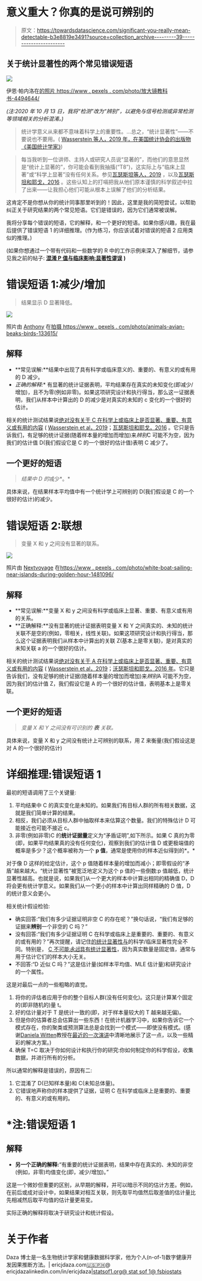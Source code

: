 # 意义重大？你真的是说可辨别的

> 原文：<https://towardsdatascience.com/significant-you-really-mean-detectable-b3e8819e3491?source=collection_archive---------39----------------------->

## 关于统计显著性的两个常见错误短语

![](img/04c29bad786a31f54e64d46cde5031d7.png)

伊恩·帕内洛在[的照片 https://www . pexels . com/photo/放大镜教科书-4494644/](https://www.pexels.com/photo/magnifying-glass-on-textbook-4494644/)

*(注:2020 年 10 月 13 日，我将“检测”改为“辨别”，以避免与信号检测或异常检测等领域相关的分析混淆。)*

> 统计学意义从来都不意味着科学上的重要性。…总之，“统计显著性”——不要说也不要用。( [Wasserstein 等人，2019 年，在美国统计协会的出版物《美国统计学家》](https://www.tandfonline.com/doi/full/10.1080/00031305.2019.1583913))

> 每当我听到一位讲师、主持人或研究人员说“显著的”，而他们的意思显然是“统计上显著的”，你可能会看到我抽搐(“T8”)，这实际上与“临床上显著”或“科学上显著”没有任何关系。参见[瓦瑟斯坦等人，2019](https://www.tandfonline.com/doi/full/10.1080/00031305.2019.1583913) ，以及[瓦瑟斯坦和耶戈，2016](https://www.tandfonline.com/doi/full/10.1080/00031305.2016.1154108) 。这些认知上的打嗝把我从他们原本谨慎的科学叙述中拉了出来——让我担心他们可能从根本上误解了他们的分析结果。

这肯定不是你想从你的统计同事那里听到的！因此，这里是我的简短尝试，以帮助纠正关于研究结果的两个常见短语。它们是错误的，因为它们通常被误解。

我将分享每个错误的短语，它的解释，和一个更好的短语。如果你感兴趣，我在最后提供了错误短语 1 的详细推理。(作为练习，你应该试着对错误的短语 2 应用类似的推理。)

(如果你想通过一个带有代码和一些数学的 R 中的工作示例来深入了解细节，请参见我之前的帖子: [**混淆 P 值与临床影响:显著性谬误**](/the-significance-fallacy-confusion-about-p-values-d7b5e530d0c?sk=87cfd2bfdebe3800776905fd916505d2) **)**

# 错误短语 1:减少/增加

> 结果显示 D 显著降低。

![](img/4846bc80ae9b1dc159abecf29661e7e1.png)

照片由 [Anthony](https://www.pexels.com/@inspiredimages) 在[拍摄 https://www . pexels . com/photo/animals-avian-beaks-birds-133615/](https://www.pexels.com/photo/animals-avian-beaks-birds-133615/)

## 解释

*   **常见误解:**结果中出现了具有科学或临床意义的、重要的、有意义的或有用的 D 减少。
*   **正确的解释*:** 有显著的统计证据表明，平均结果存在真实的未知变化(即减少/增加)，且不为零(例如非零)。如果这项研究设计和执行得当，那么这一证据表明，我们从样本中计算出的 D 的减少是对真实的未知的 c 变化的一个很好的估计。

相关的统计测试结果说[绝对没有关于 C 在科学上或临床上是否显著、重要、有意义或有用的内容](/the-significance-fallacy-confusion-about-p-values-d7b5e530d0c?source=friends_link&sk=87cfd2bfdebe3800776905fd916505d2) ( [Wasserstein et al，2019](https://www.tandfonline.com/doi/full/10.1080/00031305.2019.1583913)；[瓦瑟斯坦和耶戈，2016](https://www.tandfonline.com/doi/full/10.1080/00031305.2016.1154108) 。它只是告诉我们，有足够的统计证据(随着样本量的增加而增加)来*辨别*C 可能不为空，因为我们的估计值 D(我们假设它是 C 的一个很好的估计值)表明 C 减少了。

## 一个更好的短语

> *结果中 D 的*减少*。*

具体来说，在结果样本平均值中有一个统计学上可辨别的 D(我们假设是 C 的一个很好的估计)的减少。

# 错误短语 2:联想

> 变量 X 和 y 之间没有显著的联系。

![](img/9f46b95e0db26924ee60270cd2b1f0b6.png)

照片由 [Nextvoyage](https://www.pexels.com/@nextvoyage) 在[https://www . pexels . com/photo/white-boat-sailing-near-islands-during-golden-hour-1481096/](https://www.pexels.com/photo/white-boat-sailing-near-islands-during-golden-hour-1481096/)

## 解释

*   **常见误解:**变量 X 和 y 之间没有科学或临床上显著、重要、有意义或有用的关系。
*   **正确解释:**没有显著的统计证据表明变量 X 和 Y 之间真实的、未知的统计关联不是空的(例如，零相关，线性关联)。如果这项研究设计和执行得当，那么这个证据表明我们从样本中计算出的关联 Z(基本上是零关联)，是对真实的未知关联 a 的一个很好的估计。

相关的统计测试结果说[绝对没有关于 A 在科学上或临床上是否显著、重要、有意义或有用的内容](/the-significance-fallacy-confusion-about-p-values-d7b5e530d0c?source=friends_link&sk=87cfd2bfdebe3800776905fd916505d2) ( [Wasserstein et al，2019](https://www.tandfonline.com/doi/full/10.1080/00031305.2019.1583913)；[沃瑟斯坦和耶戈，2016 年](https://www.tandfonline.com/doi/full/10.1080/00031305.2016.1154108)。它只是告诉我们，没有足够的统计证据(随着样本量的增加而增加)来*辨别*A 可能不为空，因为我们的估计值 Z，我们假设它是 A 的一个很好的估计值，表明基本上是零关联。

## 一个更好的短语

> *变量 X 和 Y *之间没有*可识别的 ***表*** *关联。**

具体来说，变量 X 和 y 之间没有统计上可辨别的联系，用 Z 来衡量(我们假设这是对 A 的一个很好的估计)

# 详细推理:错误短语 1

最初的短语调用了三个关键量:

1.  平均结果中 C 的真实变化是未知的。如果我们有目标人群的所有相关数据，这就是我们简单计算的结果。
2.  相反，我们必须从目标人群中抽取样本来估算这个数量。我们的特殊估计 D 可能接近也可能不接近 c。
3.  非零(例如非零)C 的**统计证据量**定义为“矛盾证明”,如下所示。如果 C 真的为零(即，如果平均结果真的没有任何变化)，观察到我们的估计值 D 或更极端值的概率是多少？这个概率被称为一个 **p 值**，通常是使用你的样本近似得到的*。*

对于像 D 这样的给定估计，这个 p 值随着样本量的增加而减小；即零假设的“矛盾”越来越大。“统计显著性”被宽泛地定义为这个 p 值的一些倒数:p 值越低，统计显著性越高。也就是说，如果我们从一个更大的样本中计算出相同的精确值 D，D 将会更有统计学意义。如果我们从一个更小的样本中计算出同样精确的 D 值，D 的统计意义会更小。

相关统计假设检验:

*   确实回答:“我们有多少证据证明非空 C 的存在呢？”换句话说，“我们有足够的证据来**辨别**一个非空的 C 吗？”
*   没有回答:“我们有多少证据证明 C 在科学或临床上是重要的、重要的、有意义的或有用的？”再次提醒，请记住[的统计显著性与](/the-significance-fallacy-confusion-about-p-values-d7b5e530d0c?source=friends_link&sk=87cfd2bfdebe3800776905fd916505d2)的科学/临床显著性完全不同。特别是， [C 不可能*永远*具有统计显著性](/the-significance-fallacy-confusion-about-p-values-d7b5e530d0c?source=friends_link&sk=87cfd2bfdebe3800776905fd916505d2)，因为真实数量是固定值，通常与用于估计它们的样本大小无关。
*   不回答:“D 近似 C 吗？”这是估计量(如样本平均值、MLE 估计量)和研究设计的一个属性。

这是对最后一点的一些粗略的直觉。

1.  将你的评估者应用于你的整个目标人群(没有任何变化)。这只是计算某个固定的(即非随机的)量 t。
2.  好的估计量对于 T 是统计一致的(即，对于样本量较大的 T 越来越无偏)。
3.  但是你的估算者总会估算出一些东西！在统计机器学习中，如果你告诉它一个模式存在，你的聚类或预测算法总是会找到一个模式——即使没有模式。(感谢[Daniela Witten](https://twitter.com/daniela_witten)教授在[最近的一次演讲](https://events.linuxfoundation.org/r-medicine/program/schedule/)中清晰地展示了这一点，以及一些精彩的解决方案。)
4.  确保 T=C 取决于你如何设计和执行你的研究:你如何制定你的科学假设，收集数据，并进行所有的分析。

所以通常的解释是错误的，原因有二:

1.  它混淆了 D(已知样本量)和 C(未知总体量)。
2.  它错误地声称你的样本提供了证据，证明 C 在科学或临床上是重要的、重要的、有意义的或有用的。

# *注:错误短语 1

## 解释

*   **另一个正确的解释:**“有重要的统计证据表明，结果中存在真实的、未知的非空(例如，非零)均值变化(即，减少/增加)。”

这是一个微妙但重要的区别，从早期的解释，并可以暗示不同的估计方差。例如，在前后或成对设计中，如果结果对相互关联，则先取平均值然后取差值的估计量比先相减然后取平均值的估计量更易变。

实际正确的解释将取决于研究设计和统计假设。

# 关于作者

Daza 博士是一名生物统计学家和健康数据科学家，他为个人(n-of-1)数字健康开发因果推断方法。| ericjdaza.com[🇺🇸🇵🇭](https://www.ericjdaza.com/)@ ericjdazalinkedin.com/in/ericjdaza|[statsof1.org](https://statsof1.org/)[@ stat sof 1](https://twitter.com/statsof1)[@ fsbiostats](https://twitter.com/fsbiostats)
